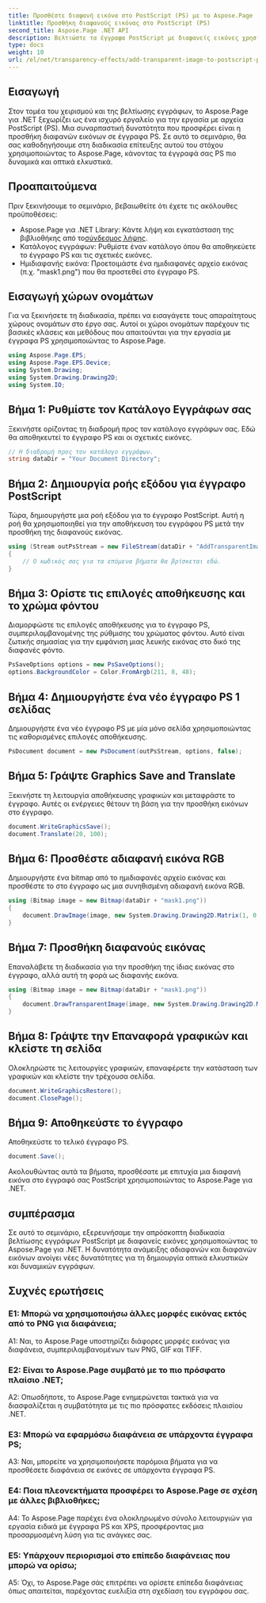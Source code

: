 ```yaml
---
title: Προσθέστε διαφανή εικόνα στο PostScript (PS) με το Aspose.Page
linktitle: Προσθήκη διαφανούς εικόνας στο PostScript (PS)
second_title: Aspose.Page .NET API
description: Βελτιώστε τα έγγραφα PostScript με διαφανείς εικόνες χρησιμοποιώντας το Aspose.Page για .NET. Ακολουθήστε τον οδηγό βήμα προς βήμα για δυναμικά και οπτικά ελκυστικά αποτελέσματα.
type: docs
weight: 10
url: /el/net/transparency-effects/add-transparent-image-to-postscript-ps/
---
```

## Εισαγωγή

Στον τομέα του χειρισμού και της βελτίωσης εγγράφων, το Aspose.Page για .NET ξεχωρίζει ως ένα ισχυρό εργαλείο για την εργασία με αρχεία PostScript (PS). Μια συναρπαστική δυνατότητα που προσφέρει είναι η προσθήκη διαφανών εικόνων σε έγγραφα PS. Σε αυτό το σεμινάριο, θα σας καθοδηγήσουμε στη διαδικασία επίτευξης αυτού του στόχου χρησιμοποιώντας το Aspose.Page, κάνοντας τα έγγραφά σας PS πιο δυναμικά και οπτικά ελκυστικά.

## Προαπαιτούμενα

Πριν ξεκινήσουμε το σεμινάριο, βεβαιωθείτε ότι έχετε τις ακόλουθες προϋποθέσεις:

-  Aspose.Page για .NET Library: Κάντε λήψη και εγκατάσταση της βιβλιοθήκης από το[σύνδεσμος λήψης](https://releases.aspose.com/page/net/).
- Κατάλογος εγγράφων: Ρυθμίστε έναν κατάλογο όπου θα αποθηκεύετε το έγγραφο PS και τις σχετικές εικόνες.
- Ημιδιαφανής εικόνα: Προετοιμάστε ένα ημιδιαφανές αρχείο εικόνας (π.χ. "mask1.png") που θα προστεθεί στο έγγραφο PS.

## Εισαγωγή χώρων ονομάτων

Για να ξεκινήσετε τη διαδικασία, πρέπει να εισαγάγετε τους απαραίτητους χώρους ονομάτων στο έργο σας. Αυτοί οι χώροι ονομάτων παρέχουν τις βασικές κλάσεις και μεθόδους που απαιτούνται για την εργασία με έγγραφα PS χρησιμοποιώντας το Aspose.Page.

```csharp
using Aspose.Page.EPS;
using Aspose.Page.EPS.Device;
using System.Drawing;
using System.Drawing.Drawing2D;
using System.IO;
```

## Βήμα 1: Ρυθμίστε τον Κατάλογο Εγγράφων σας

Ξεκινήστε ορίζοντας τη διαδρομή προς τον κατάλογο εγγράφων σας. Εδώ θα αποθηκευτεί το έγγραφο PS και οι σχετικές εικόνες.

```csharp
// Η διαδρομή προς τον κατάλογο εγγράφων.
string dataDir = "Your Document Directory";
```

## Βήμα 2: Δημιουργία ροής εξόδου για έγγραφο PostScript

Τώρα, δημιουργήστε μια ροή εξόδου για το έγγραφο PostScript. Αυτή η ροή θα χρησιμοποιηθεί για την αποθήκευση του εγγράφου PS μετά την προσθήκη της διαφανούς εικόνας.

```csharp
using (Stream outPsStream = new FileStream(dataDir + "AddTransparentImage_outPS.ps", FileMode.Create))
{
    // Ο κωδικός σας για τα επόμενα βήματα θα βρίσκεται εδώ.
}
```

## Βήμα 3: Ορίστε τις επιλογές αποθήκευσης και το χρώμα φόντου

Διαμορφώστε τις επιλογές αποθήκευσης για το έγγραφο PS, συμπεριλαμβανομένης της ρύθμισης του χρώματος φόντου. Αυτό είναι ζωτικής σημασίας για την εμφάνιση μιας λευκής εικόνας στο δικό της διαφανές φόντο.

```csharp
PsSaveOptions options = new PsSaveOptions();
options.BackgroundColor = Color.FromArgb(211, 8, 48);
```

## Βήμα 4: Δημιουργήστε ένα νέο έγγραφο PS 1 σελίδας

Δημιουργήστε ένα νέο έγγραφο PS με μία μόνο σελίδα χρησιμοποιώντας τις καθορισμένες επιλογές αποθήκευσης.

```csharp
PsDocument document = new PsDocument(outPsStream, options, false);
```

## Βήμα 5: Γράψτε Graphics Save and Translate

Ξεκινήστε τη λειτουργία αποθήκευσης γραφικών και μεταφράστε το έγγραφο. Αυτές οι ενέργειες θέτουν τη βάση για την προσθήκη εικόνων στο έγγραφο.

```csharp
document.WriteGraphicsSave();
document.Translate(20, 100);
```

## Βήμα 6: Προσθέστε αδιαφανή εικόνα RGB

Δημιουργήστε ένα bitmap από το ημιδιαφανές αρχείο εικόνας και προσθέστε το στο έγγραφο ως μια συνηθισμένη αδιαφανή εικόνα RGB.

```csharp
using (Bitmap image = new Bitmap(dataDir + "mask1.png"))
{
    document.DrawImage(image, new System.Drawing.Drawing2D.Matrix(1, 0, 0, 1, 100, 0), Color.Empty);
}
```

## Βήμα 7: Προσθήκη διαφανούς εικόνας

Επαναλάβετε τη διαδικασία για την προσθήκη της ίδιας εικόνας στο έγγραφο, αλλά αυτή τη φορά ως διαφανής εικόνα.

```csharp
using (Bitmap image = new Bitmap(dataDir + "mask1.png"))
{
    document.DrawTransparentImage(image, new System.Drawing.Drawing2D.Matrix(1, 0, 0, 1, 350, 0), 255);
}
```

## Βήμα 8: Γράψτε την Επαναφορά γραφικών και κλείστε τη σελίδα

Ολοκληρώστε τις λειτουργίες γραφικών, επαναφέρετε την κατάσταση των γραφικών και κλείστε την τρέχουσα σελίδα.

```csharp
document.WriteGraphicsRestore();
document.ClosePage();
```

## Βήμα 9: Αποθηκεύστε το έγγραφο

Αποθηκεύστε το τελικό έγγραφο PS.

```csharp
document.Save();
```

Ακολουθώντας αυτά τα βήματα, προσθέσατε με επιτυχία μια διαφανή εικόνα στο έγγραφό σας PostScript χρησιμοποιώντας το Aspose.Page για .NET.

## συμπέρασμα

Σε αυτό το σεμινάριο, εξερευνήσαμε την απρόσκοπτη διαδικασία βελτίωσης εγγράφων PostScript με διαφανείς εικόνες χρησιμοποιώντας το Aspose.Page για .NET. Η δυνατότητα ανάμειξης αδιαφανών και διαφανών εικόνων ανοίγει νέες δυνατότητες για τη δημιουργία οπτικά ελκυστικών και δυναμικών εγγράφων.

## Συχνές ερωτήσεις

### Ε1: Μπορώ να χρησιμοποιήσω άλλες μορφές εικόνας εκτός από το PNG για διαφάνεια;

A1: Ναι, το Aspose.Page υποστηρίζει διάφορες μορφές εικόνας για διαφάνεια, συμπεριλαμβανομένων των PNG, GIF και TIFF.

### Ε2: Είναι το Aspose.Page συμβατό με το πιο πρόσφατο πλαίσιο .NET;

A2: Οπωσδήποτε, το Aspose.Page ενημερώνεται τακτικά για να διασφαλίζεται η συμβατότητα με τις πιο πρόσφατες εκδόσεις πλαισίου .NET.

### Ε3: Μπορώ να εφαρμόσω διαφάνεια σε υπάρχοντα έγγραφα PS;

A3: Ναι, μπορείτε να χρησιμοποιήσετε παρόμοια βήματα για να προσθέσετε διαφάνεια σε εικόνες σε υπάρχοντα έγγραφα PS.

### Ε4: Ποια πλεονεκτήματα προσφέρει το Aspose.Page σε σχέση με άλλες βιβλιοθήκες;

A4: Το Aspose.Page παρέχει ένα ολοκληρωμένο σύνολο λειτουργιών για εργασία ειδικά με έγγραφα PS και XPS, προσφέροντας μια προσαρμοσμένη λύση για τις ανάγκες σας.

### Ε5: Υπάρχουν περιορισμοί στο επίπεδο διαφάνειας που μπορώ να ορίσω;

A5: Όχι, το Aspose.Page σάς επιτρέπει να ορίσετε επίπεδα διαφάνειας όπως απαιτείται, παρέχοντας ευελιξία στη σχεδίαση του εγγράφου σας.